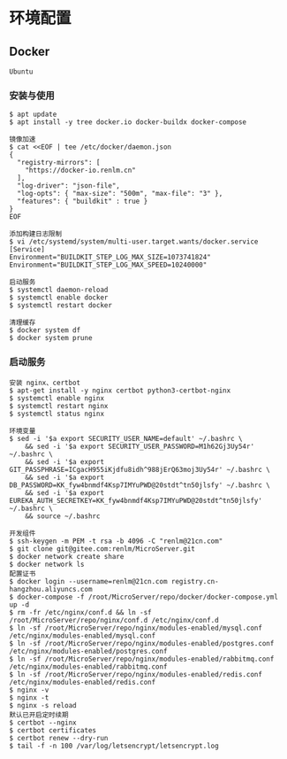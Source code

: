 # 环境配置

## Docker
	Ubuntu

### 安装与使用
	$ apt update
	$ apt install -y tree docker.io docker-buildx docker-compose

```
镜像加速
$ cat <<EOF | tee /etc/docker/daemon.json
{
  "registry-mirrors": [ 
    "https://docker-io.renlm.cn"
  ],
  "log-driver": "json-file",
  "log-opts": { "max-size": "500m", "max-file": "3" },
  "features": { "buildkit" : true }
}
EOF
```

```
添加构建日志限制
$ vi /etc/systemd/system/multi-user.target.wants/docker.service
[Service]
Environment="BUILDKIT_STEP_LOG_MAX_SIZE=1073741824"
Environment="BUILDKIT_STEP_LOG_MAX_SPEED=10240000"
```

	启动服务
	$ systemctl daemon-reload
	$ systemctl enable docker
	$ systemctl restart docker
	
	清理缓存
	$ docker system df
	$ docker system prune
	
### 启动服务
	安装 nginx、certbot
	$ apt-get install -y nginx certbot python3-certbot-nginx
	$ systemctl enable nginx
	$ systemctl restart nginx
	$ systemctl status nginx
	
	环境变量
	$ sed -i '$a export SECURITY_USER_NAME=default' ~/.bashrc \
        && sed -i '$a export SECURITY_USER_PASSWORD=M1h62Gj3Uy54r' ~/.bashrc \
        && sed -i '$a export GIT_PASSPHRASE=ICgacH955iKjdfu8idh^988jErQ63moj3Uy54r' ~/.bashrc \
        && sed -i '$a export DB_PASSWORD=KK_fyw4bnmdf4Ksp7IMYuPWD@20stdt^tn50jlsfy' ~/.bashrc \
        && sed -i '$a export EUREKA_AUTH_SECRETKEY=KK_fyw4bnmdf4Ksp7IMYuPWD@20stdt^tn50jlsfy' ~/.bashrc \
        && source ~/.bashrc
	
	开发组件
	$ ssh-keygen -m PEM -t rsa -b 4096 -C "renlm@21cn.com"
	$ git clone git@gitee.com:renlm/MicroServer.git
	$ docker network create share
	$ docker network ls
	配置证书
	$ docker login --username=renlm@21cn.com registry.cn-hangzhou.aliyuncs.com
	$ docker-compose -f /root/MicroServer/repo/docker/docker-compose.yml up -d
	$ rm -fr /etc/nginx/conf.d && ln -sf /root/MicroServer/repo/nginx/conf.d /etc/nginx/conf.d
	$ ln -sf /root/MicroServer/repo/nginx/modules-enabled/mysql.conf /etc/nginx/modules-enabled/mysql.conf
	$ ln -sf /root/MicroServer/repo/nginx/modules-enabled/postgres.conf /etc/nginx/modules-enabled/postgres.conf
	$ ln -sf /root/MicroServer/repo/nginx/modules-enabled/rabbitmq.conf /etc/nginx/modules-enabled/rabbitmq.conf
	$ ln -sf /root/MicroServer/repo/nginx/modules-enabled/redis.conf /etc/nginx/modules-enabled/redis.conf
	$ nginx -v
	$ nginx -t
	$ nginx -s reload
	默认已开启定时续期
	$ certbot --nginx
	$ certbot certificates
	$ certbot renew --dry-run
	$ tail -f -n 100 /var/log/letsencrypt/letsencrypt.log
